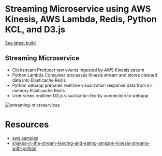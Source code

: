 # Streaming Microservice using AWS Kinesis, AWS Lambda, Redis, Python KCL, and D3.js
[See latest build](http://50.16.95.183/visualize)

## Streaming Microservice
- Clickstream Producer raw events ingested by AWS Kinesis stream
- Python Lambda Consumer processes Kinesis stream and stores cleaned data into Elasticache Redis
- Python webapp prepares realtime visualization response data from in-memory Elasticache Redis
- User views realtime D3.js visualization fed by connection to webapp

<img alt="streaming-microservices" src="https://github4doug.github.io/img/PortfolioDiagram-StreamingMicroservice.png">

# Resources
- [aws samples](https://github.com/aws-samples)
- [snakes-in-the-stream-feeding-and-eating-amazon-kinesis-streams-with-python](https://aws.amazon.com/blogs/big-data/snakes-in-the-stream-feeding-and-eating-amazon-kinesis-streams-with-python/)  